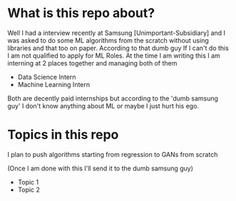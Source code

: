 #  What is this repo about?
Well I had a interview recently at Samsung [Unimportant-Subsidiary] and I was asked to do some ML algorithms from the scratch without using libraries and that too on paper.
According to that dumb guy If I can't do this I am not qualified to apply for ML Roles.
At the time I am writing this I am interning at 2 places together and managing both of them
- Data Science Intern
- Machine Learning Intern

Both are decently paid internships but according to the 'dumb samsung guy' I don't know anything about ML or maybe I just hurt his ego.

# Topics in this repo
I plan to push algorithms starting from regression to GANs from scratch 

(Once I am done with this I'll send it to the dumb samsung guy)
- Topic 1
- Topic 2
